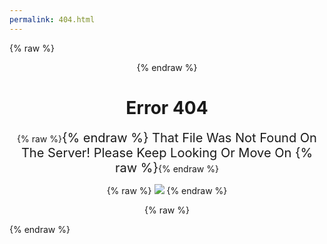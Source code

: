 ```yaml
---
permalink: 404.html
---
```


{% raw %}<center>{% endraw %}

# Error 404
{% raw %}<span style="font-size:20px;">{% endraw %}
That File Was Not Found On The Server! Please Keep Looking Or Move On
{% raw %}</span>{% endraw %}

{% raw %}
<a href="https://thecatapi.com"><img src="https://thecatapi.com/api/images/get?format=src&type=gif&api_key=MzIxMDE1"></a>
{% endraw %}

{% raw %}</center>{% endraw %}
